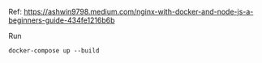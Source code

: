 Ref: https://ashwin9798.medium.com/nginx-with-docker-and-node-js-a-beginners-guide-434fe1216b6b

Run
```
docker-compose up --build
```
